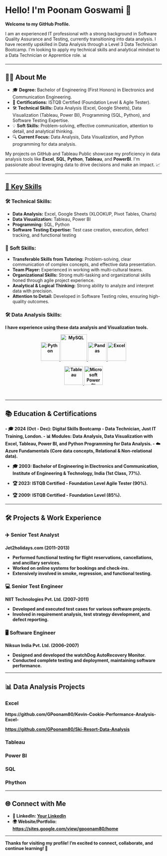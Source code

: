 # Hello! I'm Poonam Goswami 👋

<B>Welcome to my GitHub Profile.</B>

I am an experienced IT professional with a strong background in Software Quality Assurance and Testing, currently transitioning into data analysis. I have recently upskilled in Data Analysis through a Level 3 Data Technician Bootcamp. I'm looking to apply my technical skills and analytical mindset to a Data Technician or Apprentice role. 📊
<hr>
<h2>
<B>👨‍💻 About Me</B>
</h2>

- 🎓 **Degree:** Bachelor of Engineering (First Honors) in Electronics and Communication Engineering.
- 📜 **Certifications:** ISTQB Certified (Foundation Level & Agile Tester).
- 🛠️ **Technical Skills:** Data Analysis (Excel, Google Sheets), Data Visualization (Tableau, Power BI), Programming (SQL, Python), and Software Testing Expertise.
- 💡 **Soft Skills:** Problem-solving, effective communication, attention to detail, and analytical thinking.
- 🔍 **Current Focus:** Data Analysis, Data Visualization, and Python programming for data analysis.

My projects on GitHub and Tableau Public showcase my proficiency in data analysis tools like **Excel**, **SQL**, **Python**, **Tableau**, and **PowerBI**. I'm passionate about leveraging data to drive decisions and make an impact. 📈
<hr>

<h2>
<B><u>🚀 Key Skills</u></B>
</h2>



### 🛠️ **Technical Skills:**
- **Data Analysis:** Excel, Google Sheets (XLOOKUP, Pivot Tables, Charts)
- **Data Visualization:** Tableau, Power BI
- **Programming:** SQL, Python
- **Software Testing Expertise:** Test case creation, execution, defect tracking, and functional testing

### 💼 **Soft Skills:**
- **Transferable Skills from Tutoring:** Problem-solving, clear communication of complex concepts, and effective data presentation.
- **Team Player:** Experienced in working with multi-cultural teams.
- **Organizational Skills:** Strong multi-tasking and organizational skills honed through agile project experience.
- **Analytical & Logical Thinking:** Strong ability to analyze and interpret data with precision.
- **Attention to Detail:** Developed in Software Testing roles, ensuring high-quality outcomes.

 ### 🛠️ Data Analysis Skills:

<b>I have experience using these data analysis and Visualization tools.<b>

<p align="center"> 
<a href="#" target="_blank">  <img src="https://www.python.org/static/community_logos/python-logo.png" alt="Python" height="60"/> </a>
<a href="#" target="_blank"> <img src="https://www.mysql.com/common/logos/logo-mysql-170x115.png" alt="MySQL" height="85"/> </a>
<a href="#" target="_blank"> <img src="https://upload.wikimedia.org/wikipedia/commons/thumb/e/ed/Pandas_logo.svg/2560px-Pandas_logo.svg.png" alt="Pandas" height="60"/> </a>
<a href="#" target="_blank"> <img src="https://upload.wikimedia.org/wikipedia/commons/thumb/3/34/Microsoft_Office_Excel_%282019%E2%80%93present%29.svg/512px-Microsoft_Office_Excel_%282019%E2%80%93present%29.svg.png" alt="Excel" height="60"/> </a>
</p> 
</p> 
 
<p align="center">  
<a href="#" target="_blank"> <img src="https://upload.wikimedia.org/wikipedia/en/thumb/0/06/Tableau_logo.svg/1920px-Tableau_logo.svg.png" alt="Tableau" height="60"/> </a> 
<a href="#" target="_blank"> <img src="https://insightsoftware.com/wp-content/uploads/2018/03/blog-microsoft-power-bi-solid-color.jpg" alt="Microsoft Power BI" height="60"/> </a> 
</p> 

<br>

<hr>
<H2> 📚 Education & Certifications  </H2>
- 🎓 2024 (Oct - Dec): Digital Skills Bootcamp - Data Technician, Just IT Training, London.
    - 📊 Modules: Data Analysis, Data Visualization with Excel, Tableau, Power BI, and Python Programming for Data Analysis.
    - ☁️ Azure Fundamentals (Core data concepts, Relational & Non-relational data).
  
- 🎓 2003: Bachelor of Engineering in Electronics and Communication, Institute of Engineering & Technology, India (1st Class, 77%).
   
- 🏆 2023: ISTQB Certified - Foundation Level Agile Tester (90%).

- 🏆 2009: ISTQB Certified - Foundation Level (85%).
<HR>
<H2> 🛠️ Projects & Work Experience</H2>

### ✈️ **Senior Test Analyst**  
Jet2holidays.com (2011–2013)  
- Performed functional testing for flight reservations, cancellations, and ancillary services.
- Worked on online systems for bookings and check-ins.
- Extensively involved in smoke, regression, and functional testing.

### 💻 **Senior Test Engineer**  
NIIT Technologies Pvt. Ltd. (2007–2011)  
- Developed and executed test cases for various software projects.
- Involved in requirement analysis, test strategy development, and defect reporting.

### 🖥️ **Software Engineer**  
Niksun India Pvt. Ltd. (2006–2007)  
- Designed and developed the watchDog AutoRecovery Monitor.
- Conducted complete testing and deployment, maintaining software performance.
<HR>
<H2>📊 Data Analysis Projects</H2>
<!--You can explore my data analysis projects on my [GitHub](https://github.com/YourUsername) and [Tableau Public](https://public.tableau.com/profile/yourusername).-->

<H3>Excel</H3>
 https://github.com/GPoonam80/Kevin-Cookie-Performance-Analysis-Excel-
 
 https://github.com/GPoonam80/Ski-Resort-Data-Analysis

<H3>Tableau</H3>

<H3>Power BI</H3>

<H3>SQL</H3>

<H3>Phython</H3>
<HR>
<H2>🌐 Connect with Me</H2>

- 🔗 **LinkedIn:** [Your LinkedIn](https://linkedin.com/in/yourusername)
- 🌍 **Website/Portfolio:** https://sites.google.com/view/gpoonam80/home



---

Thanks for visiting my profile! I’m excited to connect, collaborate, and continue learning! 🚀



<!---
GPoonam80/GPoonam80 is a ✨ special ✨ repository because its `README.md` (this file) appears on your GitHub profile.
You can click the Preview link to take a look at your changes.
--->

